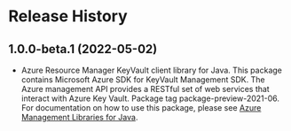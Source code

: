 # Release History

## 1.0.0-beta.1 (2022-05-02)

- Azure Resource Manager KeyVault client library for Java. This package contains Microsoft Azure SDK for KeyVault Management SDK. The Azure management API provides a RESTful set of web services that interact with Azure Key Vault. Package tag package-preview-2021-06. For documentation on how to use this package, please see [Azure Management Libraries for Java](https://aka.ms/azsdk/java/mgmt).
